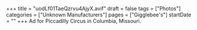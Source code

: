 +++
title = "uodLf01TaeQzrvu4AjyX.avif"
draft = false
tags = ["Photos"]
categories = ["Unknown Manufacturers"]
pages = ["Gigglebee's"]
startDate = ""
+++
Ad for Piccadilly Circus in Columbia, Missouri.
